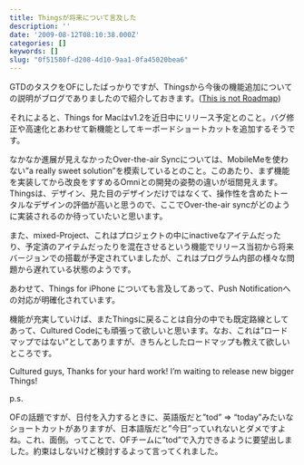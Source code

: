 ```yaml
---
title: Thingsが将来について言及した
description: ''
date: '2009-08-12T08:10:38.000Z'
categories: []
keywords: []
slug: "0f51580f-d208-4d10-9aa1-0fa45020bea6"
---
```

GTDのタスクをOFにしたばっかりですが、Thingsから今後の機能追加についての説明がブログでありましたので紹介しておきます。([This is not Roadmap](http://culturedcode.com/things/blog/2009/08/this-is-not-a-roadmap.html))

それによると、Things for Macはv1.2を近日中にリリース予定とのこと。バグ修正や高速化とあわせて新機能としてキーボードショートカットを追加するそうです。

なかなか進展が見えなかったOver-the-air Syncについては、MobileMeを使わない”a really sweet solution”を模索しているとのこと。このあたり、まず機能を実装してから改良をすすめるOmniとの開発の姿勢の違いが垣間見えます。Thingsは、デザイン、見た目のデザインだけではなくて、操作性を含めたトータルなデザインの評価が高いと思うので、ここでOver-the-air syncがどのように実装されるのか待っていたいと思います。

また、mixed-Project、これはプロジェクトの中にinactiveなアイテムだったり、予定済のアイテムだったりを混在させるという機能でリリース当初から将来バージョンでの搭載が予定されていましたが、これはプログラム内部の様々な問題から遅れている状態のようです。

あわせて、Things for iPhone についても言及してあって、Push Notificationへの対応が明確化されています。

機能が充実していけば、またThingsに戻ることは自分の中でも既定路線としてあって、Cultured Codeにも頑張って欲しいと思います。なお、これは”ロードマップではない”としてありますが、きちんとしたロードマップも教えて欲しいところです。

Cultured guys, Thanks for your hard work! I’m waiting to release new bigger Things!

p.s.

OFの話題ですが、日付を入力するときに、英語版だと”tod” => “today”みたいなショートカットがありますが、日本語版だと”今日”っていれないとダメですよね。これ、面倒。ってことで、OFチームに”tod”で入力できるように要望出しました。約束はしないけど検討するよって言ってくれました。